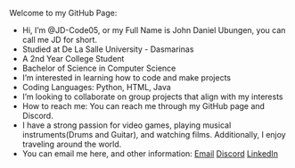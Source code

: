 Welcome to my GitHub Page:
- Hi, I’m @JD-Code05, or my Full Name is John Daniel Ubungen, you can call me JD for short.
- Studied at De La Salle University - Dasmarinas
- A 2nd Year College Student
- Bachelor of Science in Computer Science
- I’m interested in learning how to code and make projects
- Coding Languages: Python, HTML, Java
- I’m looking to collaborate on group projects that align with my interests
- How to reach me: You can reach me through my GitHub page and Discord.
- I have a strong passion for video games, playing musical instruments(Drums and Guitar), and watching films. Additionally, I enjoy traveling around the world.
- You can email me here, and other information:
[Email](mailto:jdubungen805@gmailcom) 
[Discord](https://discord.com/users/748075055006744656)
[LinkedIn](https://www.linkedin.com/in/john-daniel-ubungen-6b9684374/)

<!---
JD-Code05/JD-Code05 is a ✨ special ✨ repository because its `README.md` (this file) appears on your GitHub profile.
You can click the Preview link to take a look at your changes.
--->

